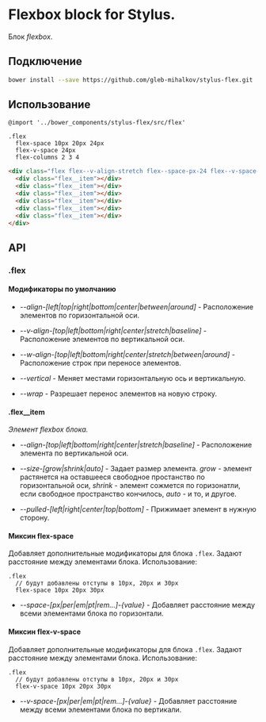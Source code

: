 # Flexbox block for Stylus.

Блок *flexbox*.

## Подключение

```bash
bower install --save https://github.com/gleb-mihalkov/stylus-flex.git
```

## Использование

```stylus
@import '../bower_components/stylus-flex/src/flex'

.flex
  flex-space 10px 20px 24px
  flex-v-space 24px
  flex-columns 2 3 4
```

```html
<div class="flex flex--v-align-stretch flex--space-px-24 flex--v-space-px-24 flex--columns-3">
  <div class="flex__item"></div>
  <div class="flex__item"></div>
  <div class="flex__item"></div>
  <div class="flex__item"></div>
  <div class="flex__item"></div>
  <div class="flex__item"></div>
</div>
```

## API

### .flex

#### Модификаторы по умолчанию

* *--align-[left|top|right|bottom|center|between|around]* - Расположение элементов по горизонтальной оси.

* *--v-align-[top|left|bottom|right|center|stretch|baseline]* - Расположение элементов по вертикальной оси.

* *--w-align-[top|left|bottom|right|center|stretch|between|around]* - Расположение строк при переносе элементов.

* *--vertical* - Меняет местами горизонтальную ось и вертикальную.

* *--wrap* - Разрешает перенос элементов на новую строку.

#### .flex__item

*Элемент flexbox блока.*

* *--align-[top|left|bottom|right|center|stretch|baseline]* - Расположение элемента по вертикальной оси.

* *--size-[grow|shrink|auto]* - Задает размер элемента. *grow* - элемент растянется на оставшееся свободное простанство по горизонтальной оси, *shrink* - элемент сожмется по горизонатли, если свободное пространство кончилось, *auto* - и то, и другое.

* *--pulled-[left|right|center|top|bottom]* - Прижимает элемент в нужную сторону.

#### Миксин flex-space

Добавляет дополнительные модификаторы для блока `.flex`. Задают расстояние между элементами блока. Использование:

```stylus
.flex
  // будут добавлены отступы в 10px, 20px и 30px
  flex-space 10px 20px 30px
```

* *--space-[px|per|em|pt|rem...]-{value}* - Добавляет расстояние между всеми элементами блока по горизонтали.

#### Миксин flex-v-space

Добавляет дополнительные модификаторы для блока `.flex`. Задают расстояние между элементами блока. Использование:

```stylus
.flex
  // будут добавлены отступы в 10px, 20px и 30px
  flex-v-space 10px 20px 30px
```

* *--v-space-[px|per|em|pt|rem...]-{value}* - Добавляет расстояние между всеми элементами блока по вертикали.